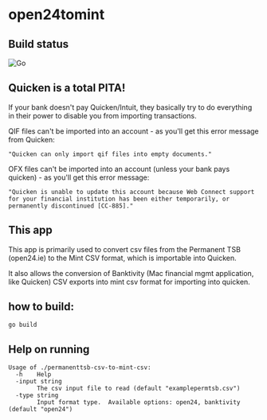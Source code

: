 # open24tomint

## Build status

![Go](https://github.com/jcolson/permanenttsb-csv-to-mint-csv/workflows/Go/badge.svg)


## Quicken is a total PITA!

If your bank doesn't pay Quicken/Intuit, they basically try to do everything in their power to disable you from importing transactions.

QIF files can't be imported into an account - as you'll get this error message from Quicken:
```
"Quicken can only import qif files into empty documents."
```

OFX files can't be imported into an account (unless your bank pays quicken) - as you'll get this error message:
```
"Quicken is unable to update this account because Web Connect support for your financial institution has been either temporarily, or permanently discontinued [CC-885]."
```

## This app

This app is primarily used to convert csv files from the Permanent TSB (open24.ie) to the Mint CSV format,
which is importable into Quicken.

It also allows the conversion of Banktivity (Mac financial mgmt application, like Quicken) CSV exports into mint csv format for importing into quicken.

## how to build:
```
go build
```

## Help on running

```
Usage of ./permanenttsb-csv-to-mint-csv:
  -h	Help
  -input string
    	The csv input file to read (default "examplepermtsb.csv")
  -type string
    	Input format type.  Available options: open24, banktivity (default "open24")
```

